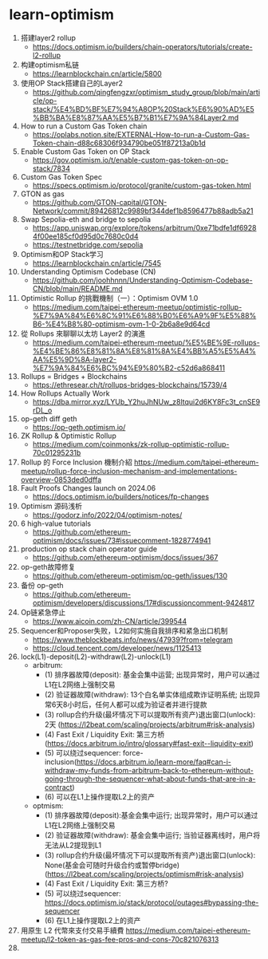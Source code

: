 # learn-optimism

1.  搭建layer2 rollup
    - https://docs.optimism.io/builders/chain-operators/tutorials/create-l2-rollup
2.  构建optimism私链
    - https://learnblockchain.cn/article/5800
3.  使用OP Stack搭建自己的Layer2
    - https://github.com/qingfengzxr/optimism_study_group/blob/main/article/op-stack/%E4%BD%BF%E7%94%A8OP%20Stack%E6%90%AD%E5%BB%BA%E8%87%AA%E5%B7%B1%E7%9A%84Layer2.md
4.  How to run a Custom Gas Token chain
    - https://oplabs.notion.site/EXTERNAL-How-to-run-a-Custom-Gas-Token-chain-d88c68306f934790be051f87213a0b1d
5.  Enable Custom Gas Token on OP Stack
    - https://gov.optimism.io/t/enable-custom-gas-token-on-op-stack/7834
6.  Custom Gas Token Spec
    - https://specs.optimism.io/protocol/granite/custom-gas-token.html
7.  GTON as gas
    - https://github.com/GTON-capital/GTON-Network/commit/89426812c9989bf344def1b8596477b88adb5a21
8.  Swap Sepolia-eth and bridge to sepolia
    - https://app.uniswap.org/explore/tokens/arbitrum/0xe71bdfe1df69284f00ee185cf0d95d0c7680c0d4
    - https://testnetbridge.com/sepolia
9.  Optimism和OP Stack学习
    - https://learnblockchain.cn/article/7545 
10. Understanding Optimism Codebase (CN)
    - https://github.com/joohhnnn/Understanding-Optimism-Codebase-CN/blob/main/README.md
11. Optimistic Rollup 的挑戰機制（一）：Optimism OVM 1.0
    - https://medium.com/taipei-ethereum-meetup/optimistic-rollup-%E7%9A%84%E6%8C%91%E6%88%B0%E6%A9%9F%E5%88%B6-%E4%B8%80-optimism-ovm-1-0-2b6a8e9d64cd
12. 從 Rollups 來聊聊以太坊 Layer2 的演進
    - https://medium.com/taipei-ethereum-meetup/%E5%BE%9E-rollups-%E4%BE%86%E8%81%8A%E8%81%8A%E4%BB%A5%E5%A4%AA%E5%9D%8A-layer2-%E7%9A%84%E6%BC%94%E9%80%B2-c52d6a868411
13. Rollups = Bridges + Blockchains
    - https://ethresear.ch/t/rollups-bridges-blockchains/15739/4
14. How Rollups Actually Work
    - https://dba.mirror.xyz/LYUb_Y2huJhNUw_z8ltqui2d6KY8Fc3t_cnSE9rDL_o
15. op-geth diff geth
    - https://op-geth.optimism.io/
16. ZK Rollup & Optimistic Rollup
    - https://medium.com/coinmonks/zk-rollup-optimistic-rollup-70c01295231b
17. Rollup 的 Force Inclusion 機制介紹
    https://medium.com/taipei-ethereum-meetup/rollup-force-inclusion-mechanism-and-implementations-overview-0853ded0dffa
18. Fault Proofs Changes launch on 2024.06
    - https://docs.optimism.io/builders/notices/fp-changes
19. Optimism 源码浅析
    - https://godorz.info/2022/04/optimism-notes/
20. 6 high-value tutorials
    - https://github.com/ethereum-optimism/docs/issues/73#issuecomment-1828774941
21. production op stack chain operator guide
    - https://github.com/ethereum-optimism/docs/issues/367
22. op-geth故障修复
    - https://github.com/ethereum-optimism/op-geth/issues/130
23. 备份 op-geth
    - https://github.com/ethereum-optimism/developers/discussions/17#discussioncomment-9424817
24. Op链紧急停止
    - https://www.aicoin.com/zh-CN/article/399544
25. Sequencer和Proposer失败，L2如何实施自我排序和紧急出口机制
    - https://www.theblockbeats.info/news/47939?from=telegram
    - https://cloud.tencent.com/developer/news/1125413
26. lock(L1)-deposit(L2)-withdraw(L2)-unlock(L1)
    - arbitrum:
      - (1) 排序器故障(deposit): 基金会集中运营; 出现异常时，用户可以通过L1在L2网络上强制交易
      - (2) 验证器故障(withdraw): 13个白名单实体组成欺诈证明系统; 出现异常6天8小时后，任何人都可以成为验证者并进行提款
      - (3) rollup合约升级(最坏情况下可以提取所有资产)退出窗口(unlock): 2天 (https://l2beat.com/scaling/projects/arbitrum#risk-analysis)
      - (4) Fast Exit / Liquidity Exit: 第三方桥(https://docs.arbitrum.io/intro/glossary#fast-exit--liquidity-exit)
      - (5) 可以绕过sequencer: force-inclusion(https://docs.arbitrum.io/learn-more/faq#can-i-withdraw-my-funds-from-arbitrum-back-to-ethereum-without-going-through-the-sequencer-what-about-funds-that-are-in-a-contract)
      - (6) 可以在L1上操作提取L2上的资产
    - optmism:
      - (1) 排序器故障(deposit):基金会集中运行; 出现异常时，用户可以通过L1在L2网络上强制交易
      - (2) 验证器故障(withdraw): 基金会集中运行; 当验证器离线时，用户将无法从L2提现到L1
      - (3) rollup合约升级(最坏情况下可以提取所有资产)退出窗口(unlock): None(基金会可随时升级合约或暂停bridge) (https://l2beat.com/scaling/projects/optimism#risk-analysis)
      - (4) Fast Exit / Liquidity Exit: 第三方桥?
      - (5) 可以绕过sequencer: https://docs.optimism.io/stack/protocol/outages#bypassing-the-sequencer
      - (6) 在L1上操作提取L2上的资产 
27. 用原生 L2 代幣來支付交易手續費
    https://medium.com/taipei-ethereum-meetup/l2-token-as-gas-fee-pros-and-cons-70c821076313
28. 

